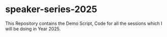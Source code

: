 # speaker-series-2025
This Repository contains the Demo Script, Code for all the sessions which I will be doing in Year 2025.
